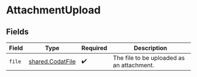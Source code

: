# AttachmentUpload


## Fields

| Field                                                       | Type                                                        | Required                                                    | Description                                                 |
| ----------------------------------------------------------- | ----------------------------------------------------------- | ----------------------------------------------------------- | ----------------------------------------------------------- |
| `file`                                                      | [shared.CodatFile](../../../sdk/models/shared/codatfile.md) | :heavy_check_mark:                                          | The file to be uploaded as an attachment.                   |